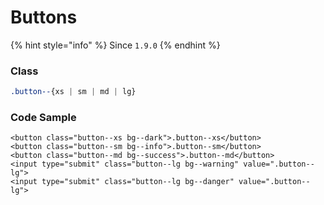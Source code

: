 # Buttons

{% hint style="info" %}
Since `1.9.0`
{% endhint %}

### Class

```css
.button--{xs | sm | md | lg}
```

### Code Sample

```markup
<button class="button--xs bg--dark">.button--xs</button>
<button class="button--sm bg--info">.button--sm</button>
<button class="button--md bg--success">.button--md</button>
<input type="submit" class="button--lg bg--warning" value=".button--lg">
<input type="submit" class="button--lg bg--danger" value=".button--lg">
```

